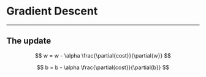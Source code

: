 # Gradient Descent  

---  

## The update  

$$ w = w - \alpha \frac{\partial{cost}}{\partial{w}} $$  

$$ b = b - \alpha \frac{\partial{cost}}{\partial{b}} $$  

